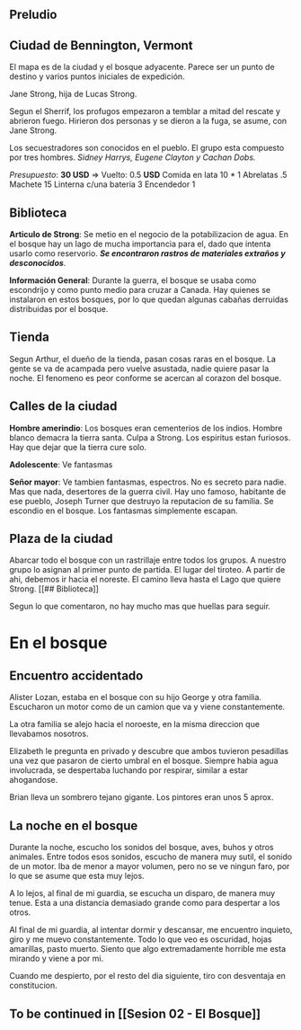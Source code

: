 ## Preludio
## Ciudad de Bennington, Vermont
El mapa es de la ciudad y el bosque adyacente. Parece ser un punto de destino y varios puntos iniciales de expedición.

Jane Strong, hija de Lucas Strong.

Segun el Sherrif, los profugos empezaron a temblar a mitad del rescate y abrieron fuego. Hirieron dos personas y se dieron a la fuga, se asume, con Jane Strong.

Los secuestradores son conocidos en el pueblo. El grupo esta compuesto por tres hombres. *Sidney Harrys, Eugene Clayton y Cachan Dobs.*

*Presupuesto*: **30 USD** => Vuelto: 0.5 **USD**
Comida en lata 10 * 1
Abrelatas .5
Machete 15
Linterna c/una bateria 3
Encendedor 1

## Biblioteca
**Articulo de Strong**: Se metio en el negocio de la potabilizacion de agua. En el bosque hay un lago de mucha importancia para el, dado que intenta usarlo como reservorio. ***Se encontraron rastros de materiales extraños y desconocidos***.

**Información General**: Durante la guerra, el bosque se usaba como escondrijo y como punto medio para cruzar a Canada. Hay quienes se instalaron en estos bosques, por lo que quedan algunas cabañas derruidas distribuidas por el bosque.


## Tienda
Segun Arthur, el dueño de la tienda, pasan cosas raras en el bosque. La gente se va de acampada pero vuelve asustada, nadie quiere pasar la noche. El fenomeno es peor conforme se acercan al corazon del bosque.


## Calles de la ciudad
**Hombre amerindio**: Los bosques eran cementerios de los indios. Hombre blanco demacra la tierra santa. Culpa a Strong. Los espiritus estan furiosos. Hay que dejar que la tierra cure solo.

**Adolescente**: Ve fantasmas

**Señor mayor**: Ve tambien fantasmas, espectros. No es secreto para nadie. Mas que nada, desertores de la guerra civil. Hay uno famoso, habitante de ese pueblo, Joseph Turner que destruyo la reputacion de su familia. Se escondio en el bosque. Los fantasmas simplemente escapan.


## Plaza de la ciudad
Abarcar todo el bosque con un rastrillaje entre todos los grupos. A nuestro grupo lo asignan al primer punto de partida. El lugar del tiroteo. A partir de ahi, debemos ir hacia el noreste. El camino lleva hasta el Lago que quiere Strong. [[## Biblioteca]]

Segun lo que comentaron, no hay mucho mas que huellas para seguir. 


# En el bosque
## Encuentro accidentado
Alister Lozan, estaba en el bosque con su hijo George y otra familia. Escucharon un motor como de un camion que va y viene constantemente.

La otra familia se alejo hacia el noroeste, en la misma direccion que llevabamos nosotros. 

Elizabeth le pregunta en privado y descubre que ambos tuvieron pesadillas una vez que pasaron de cierto umbral en el bosque. 
Siempre habia agua involucrada, se despertaba luchando por respirar, similar a estar ahogandose.

Brian lleva un sombrero tejano gigante. Los pintores eran unos 5 aprox. 

## La noche en el bosque
Durante la noche, escucho los sonidos del bosque, aves, buhos y otros animales. Entre todos esos sonidos, escucho de manera muy sutil, el sonido de un motor. Iba de menor a mayor volumen, pero no se ve ningun faro, por lo que se asume que esta muy lejos.

A lo lejos, al final de mi guardia, se escucha un disparo, de manera muy tenue. Esta a una distancia demasiado grande como para despertar a los otros. 

Al final de mi guardia, al intentar dormir y descansar, me encuentro inquieto, giro y me muevo constantemente. Todo lo que veo es oscuridad, hojas amarillas, pasto muerto. Siento que algo extremadamente horrible me esta mirando y viene a por mi.

Cuando me despierto, por el resto del dia siguiente, tiro con desventaja en constitucion. 

## To be continued in [[Sesion 02 - El Bosque]]